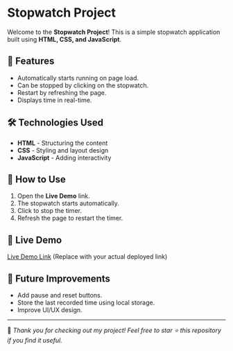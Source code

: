 # Stopwatch Project

Welcome to the **Stopwatch Project**! This is a simple stopwatch application built using **HTML, CSS, and JavaScript**.

## 📌 Features
- Automatically starts running on page load.
- Can be stopped by clicking on the stopwatch.
- Restart by refreshing the page.
- Displays time in real-time.

## 🛠 Technologies Used
- **HTML** - Structuring the content
- **CSS** - Styling and layout design
- **JavaScript** - Adding interactivity

## 🚀 How to Use
1. Open the **Live Demo** link.
2. The stopwatch starts automatically.
3. Click to stop the timer.
4. Refresh the page to restart the timer.

## 🔗 Live Demo
[Live Demo Link](#) (Replace with your actual deployed link)

## 📌 Future Improvements
- Add pause and reset buttons.
- Store the last recorded time using local storage.
- Improve UI/UX design.

---
🌟 _Thank you for checking out my project! Feel free to star ⭐ this repository if you find it useful._